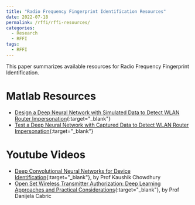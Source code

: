 ```yaml
---
title: "Radio Frequency Fingerprint Identification Resources"
date: 2022-07-18
permalink: /rffi/rffi-resources/
categories:
  - Research
  - RFFI
tags:
  - RFFI
---
```


This paper summarizes available resources for Radio Frequency Fingerprint Identification.

# Matlab Resources
* [Design a Deep Neural Network with Simulated Data to Detect WLAN Router Impersonation](https://uk.mathworks.com/help/deeplearning/ug/design-a-deep-neural-network-with-simulated-data-to-detect-wlan-router-impersonation.html){:target="_blank"}
* [Test a Deep Neural Network with Captured Data to Detect WLAN Router Impersonation](https://uk.mathworks.com/help/deeplearning/ug/test-a-deep-neural-network-with-captured-data-to-detect-wlan-router-impersonation.html){:target="_blank"}

# Youtube Videos
* [Deep Convolutional Neural Networks for Device Identification](https://www.youtube.com/watch?v=pqSDpxjyr9E){:target="_blank"}, by Prof Kaushik Chowdhury
* [Open Set Wireless Transmitter Authorization: Deep Learning Approaches and Practical Considerations](https://www.youtube.com/watch?v=Hrnt_zrQDgI){:target="_blank"}, by Prof Danijela Cabric

